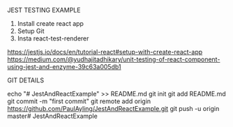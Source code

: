 JEST TESTING EXAMPLE

1. Install create react app
2. Setup Git
3. Insta react-test-renderer

https://jestjs.io/docs/en/tutorial-react#setup-with-create-react-app
https://medium.com/@yudhajitadhikary/unit-testing-of-react-component-using-jest-and-enzyme-39c63a005db1


GIT DETAILS

echo "# JestAndReactExample" >> README.md
git init
git add README.md
git commit -m "first commit"
git remote add origin https://github.com/PaulAyling/JestAndReactExample.git
git push -u origin master# JestAndReactExample
